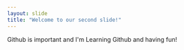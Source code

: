 ```yaml
---
layout: slide
title: "Welcome to our second slide!"
---
```

Github is important and I'm Learning Github and having fun!
